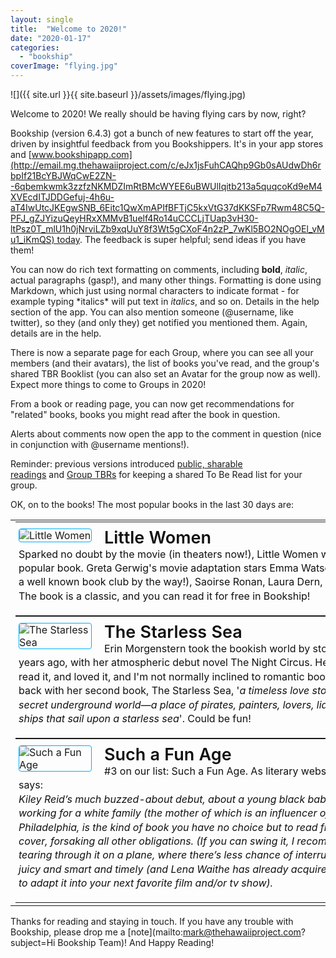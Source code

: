 ```yaml
---
layout: single
title:  "Welcome to 2020!"
date: "2020-01-17"
categories: 
  - "bookship"
coverImage: "flying.jpg"
---
```


![]({{ site.url }}{{ site.baseurl }}/assets/images/flying.jpg)

Welcome to 2020! We really should be having flying cars by now, right?

Bookship (version 6.4.3) got a bunch of new features to start off the year, driven by insightful feedback from you Bookshippers. It's in your app stores and [www.bookshipapp.com](http://email.mg.thehawaiiproject.com/c/eJx1jsFuhCAQhp9Gb0sAUdwDh6rbpIf21BcYBJWqCwE2ZN--6qbemkwmk3zzfzNKMDZImRtBMcWYEE6uBWUlIqitb213a5quqcoKd9eM4XVEcdITJDDGefuj-4h6u-aT4IwUtcJKEgwSNB_6Eitc1QwXmAPIfBFTjC5kxVtG37dKKSFp7Rwm48C5Q-PFJ_gZJYizuQeyHRxXMMvB1uelf4Ro14uCCCLjTUap3vH30-ltPsz0T_mlU1h0jNrviLZb9xqUuY8f3Wt5gCXoF4n2zP_7wKl5BO2NOgOEl_vMu1_iKmQS) today. The feedback is super helpful; send ideas if you have them!

You can now do rich text formatting on comments, including **bold**, _italic_, actual paragraphs (gasp!), and many other things. Formatting is done using Markdown, which just using normal characters to indicate format - for example typing \*italics\* will put text in _italics_, and so on. Details in the help section of the app. You can also mention someone (@username, like twitter), so they (and only they) get notified you mentioned them. Again, details are in the help.

There is now a separate page for each Group, where you can see all your members (and their avatars), the list of books you've read, and the group's shared TBR Booklist (you can also set an Avatar for the group now as well). Expect more things to come to Groups in 2020!

From a book or reading page, you can now get recommendations for "related" books, books you might read after the book in question.

Alerts about comments now open the app to the comment in question (nice in conjunction with @username mentions!).

Reminder: previous versions introduced [public, sharable readings](http://email.mg.thehawaiiproject.com/c/eJx1j8GOgyAQhp8GbxhABDl4qLVN9rB72hdAHZWtFgI0pm-_2HZ724QMf2b4v_kZas7HrstMzQgjhFJJVcF4mdP8WJ2O7alp2kaUgrQKcbJOeZxh1ps2xnn7A33Me7tmcy0k4UoqVkhRlhUXAnYYZ8VYAfRQZUs9x-gCKg6IndPpFjvlnbWXMBunnds5qc0IVemibNfi1cAmBqzx5rXD6EyQOiNVIHV46eqEKoqHtGbtwOMrbAGP3q74D58wma8_tb_km44Xcw00fWZatVke8dc77m8hJsego66RbBBjsI-_7w6SfqRmf7ivtGCBGMHvI3ZM1YMezHX6aJ-PR70EeE6iffv_DfDG3AJ4M7wNVJa7lu0vcJ18Xw) and [Group TBRs](http://email.mg.thehawaiiproject.com/c/eJx1j8GOgyAQhp8GbxhABDl4qLVN9rB72hdAHZWtFgI0pm-_2HZ724QMf2b4v_kZas7HrstMzQgjhFJJVcF4mdP8WJ2O7alp2kaUgrQKcbJOeZxh1ps2xnn7A33Me7tmcy0k4UoqVkhRlhUXAnYYZ8VYAfRQZUs9x-gCKg6IndPpFjvlnbWXMBunnds5qc0IVemibNfi1cAmBqzx5rXD6EyQOiNVIHV46eqEKoqHtGbtwOMrbAGP3q74D58wma8_tb_km44Xcw00fWZatVke8dc77m8hJsego66RbBBjsI-_7w6SfqRmf7ivtGCBGMHvI3ZM1YMezHX6aJ-PR70EeE6iffv_DfDG3AJ4M7wNVJa7lu0vcJ18Xw) for keeping a shared To Be Read list for your group.

OK, on to the books! The most popular books in the last 30 days are:

<table style="border-width:0;margin1:0 auto;min-width1:600px;width1:600px" width="100%"><tbody><tr><td align1="center"><div></div><table bgcolor1="#FFFFFF" cellpadding="15" cellspacing="0" style="margin:0 auto;min-width:600px;width:600px"><tbody><tr><td align="left" style="padding:20px 5px;padding-top:10px" valign="top"><a style="padding:0" target="_blank" href="http://www.amazon.com/Little-Women-Louisa-May-Alcott/dp/1613823444%3FSubscriptionId%3DAKIAIKMVYJ6MJU6ROZYQ%26tag%3Dcodexmap-20%26linkCode%3Dxm2%26camp%3D2025%26creative%3D165953%26creativeASIN%3D1613823444" rel="noopener noreferrer"><img align="left" style="border-radius: 4px; border:1px solid #00AFFF;max-width:115px;min-width:115px; margin-right: 20px;" alt="Little Women" src="{{ site.url }}{{ site.baseurl }}/assets/images/cover-thumbnail.jpg"> </a><span style="color1:#111111;display:block;font-size:27px;font-weight:600;line-height:1.1;white-space:nowrap"><a style="color:#111111;padding:0;text-decoration:none" target="_blank" href="http://www.amazon.com/Little-Women-Louisa-May-Alcott/dp/1613823444%3FSubscriptionId%3DAKIAIKMVYJ6MJU6ROZYQ%26tag%3Dcodexmap-20%26linkCode%3Dxm2%26camp%3D2025%26creative%3D165953%26creativeASIN%3D1613823444" rel="noopener noreferrer">Little Women</a> </span><span style="color:#111111;display:block;font-size1:15px;line-height:1.4">Sparked no doubt by the movie (in theaters now!), Little Women was our most popular book. Greta Gerwig's movie adaptation stars Emma Watson (who has a well known book club by the way!), Saoirse Ronan, Laura Dern, and others. The book is a classic, and you can read it for free in Bookship!</span></td></tr></tbody></table><table bgcolor1="#FFFFFF" cellpadding="15" cellspacing="0" style="margin:0 auto;min-width:600px;width:600px"><tbody><tr><td align="left" style="padding:20px 5px;padding-top:10px" valign="top"><a style="padding:0" target="_blank" href="https://www.amazon.com/The-Starless-Sea/dp/B07MQPHKSL?SubscriptionId=AKIAIKMVYJ6MJU6ROZYQ&amp;tag=codexmap-20&amp;linkCode=xm2&amp;camp=2025&amp;creative=165953&amp;creativeASIN=B07MQPHKSL" rel="noopener noreferrer"><img align="left" style="border-radius: 4px; border:1px solid #00AFFF;max-width:115px;min-width:115px; margin-right: 20px;" alt="The Starless Sea" src="{{ site.url }}{{ site.baseurl }}/assets/images/51yCuCgOICL.jpg"> </a><span style="color1:#111111;display:block;font-size:27px;font-weight:600;line-height:1.1;white-space:nowrap"><a style="color:#111111;padding:0;text-decoration:none" target="_blank" href="https://www.amazon.com/The-Starless-Sea/dp/B07MQPHKSL?SubscriptionId=AKIAIKMVYJ6MJU6ROZYQ&amp;tag=codexmap-20&amp;linkCode=xm2&amp;camp=2025&amp;creative=165953&amp;creativeASIN=B07MQPHKSL" rel="noopener noreferrer">The Starless Sea</a> </span><span style="color:#111111;display:block;font-size1:15px;line-height:1.4">Erin Morgenstern took the bookish world by storm almost 8 years ago, with her atmospheric debut novel The Night Circus. Heck even <em>I</em> read it, and loved it, and I'm not normally inclined to romantic books. She's back with her second book, The Starless Sea, '<em>a timeless love story set in a secret underground world—a place of pirates, painters, lovers, liars, and ships that sail upon a starless sea</em>'. Could be fun!</span></td></tr></tbody></table><div></div><table bgcolor1="#FFFFFF" cellpadding="15" cellspacing="0" style="margin:0 auto;min-width:600px;width:600px"><tbody><tr><td align="left" style="padding:20px 5px;padding-top:10px" valign="top"><a style="padding:0" target="_blank" href="https://www.amazon.com/Such-Fun-Age-Kiley-Reid/dp/0593152379?SubscriptionId=AKIAIKMVYJ6MJU6ROZYQ&amp;tag=codexmap-20&amp;linkCode=xm2&amp;camp=2025&amp;creative=165953&amp;creativeASIN=0593152379" rel="noopener noreferrer"><img align="left" style="border-radius: 4px; border:1px solid #00AFFF;max-width:115px;min-width:115px; margin-right: 20px;" alt="Such a Fun Age" src="http://books.google.com/books/content?id=a2O7xAEACAAJ&amp;printsec=frontcover&amp;img=1&amp;zoom=1&amp;source=gbs_api"> </a><span style="color1:#111111;display:block;font-size:27px;font-weight:600;line-height:1.1;white-space:nowrap"><a style="color:#111111;padding:0;text-decoration:none" target="_blank" href="https://www.amazon.com/Such-Fun-Age-Kiley-Reid/dp/0593152379?SubscriptionId=AKIAIKMVYJ6MJU6ROZYQ&amp;tag=codexmap-20&amp;linkCode=xm2&amp;camp=2025&amp;creative=165953&amp;creativeASIN=0593152379" rel="noopener noreferrer">Such a Fun Age</a> </span><span style="color:#111111;display:block;font-size1:15px;line-height:1.4">#3 on our list: Such a Fun Age. As literary website Lithub says:<div></div><em>Kiley Reid’s much buzzed-about debut, about a young black babysitter working for a white family (the mother of which is an influencer of sorts) in Philadelphia, is the kind of book you have no choice but to read from cover to cover, forsaking all other obligations. (If you can swing it, I recommend tearing through it on a plane, where there’s less chance of interruption.) It’s juicy and smart and timely (and Lena Waithe has already acquired the rights to adapt it into your next favorite film and/or tv show).</em><div></div></span></td></tr></tbody></table></td></tr><tr style1="margin-bottom:30px"></tr></tbody></table>

Thanks for reading and staying in touch. If you have any trouble with Bookship, please drop me a [note](mailto:mark@thehawaiiproject.com?subject=Hi Bookship Team)! And Happy Reading!
